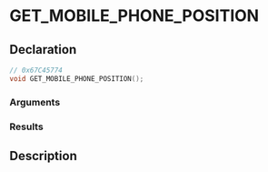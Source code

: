 # GET_MOBILE_PHONE_POSITION

## Declaration
```cpp
// 0x67C45774
void GET_MOBILE_PHONE_POSITION();
```

### Arguments

### Results

## Description
